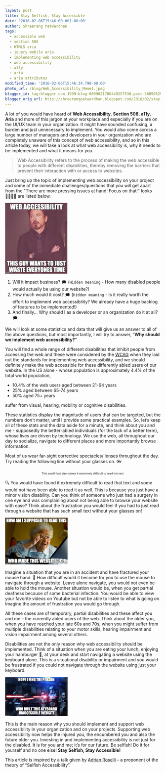 ```yaml
---
layout: post
title: Stay Selfish, Stay Accessible
date: '2016-02-06T15:46:00.001-08:00'
author: Shreerang Patwardhan
tags:
  - accessible web
  - section 508
  - HTML5 aria
  - jquery mobile aria
  - implementing web accessibility
  - web accessibility
  - a11y
  - aria
  - aria attributes
modified_time: '2016-02-06T15:46:34.790-08:00'
photo_url: /blog/Web_Accessibility_Meme1.jpeg
blogger_id: tag:blogger.com,1999:blog-6009621700449257538.post-5689052993690237859
blogger_orig_url: http://shreerangpatwardhan.blogspot.com/2016/02/stay-selfish-stay-accessible.html
---
```


A lot of you would have heard of **Web Accessibility**, **Section 508**, **a11y**, **Aria** and more of this jargon at your workplace and especially if you are on the UI/UX team in your organization. It might have sounded confusing, a burden and just unnecessary to implement. You would also come across a large number of managers and developers in your organization who are completely unaware of this concept of web accessibility, and so in this article today, we will take a look at what web accessibility is, why it needs to be implemented and what it means for you.

> Web Accessibility refers to the process of making the web accessible to people with different disabilities, thereby removing the barriers that prevent their interaction with or access to websites.

Just bring up the topic of implementing web accessibility on your project and some of the immediate challenges/questions that you will get apart from the "There are more pressing issues at hand! Focus on that!" looks 🤷🏽‍🤷‍♂️ are listed below.

<img src="/blog/Web_Accessibility_Meme1.jpeg" alt="Reading_issue_Meme" style="width: 40%;" />

1. Will it impact business? 🗯️ (`Hidden meaning` - How many disabled people would actually be using our website?)
2. How much would it cost? 🗯️ (`Hidden meaning` - Is it really worth the effort to implement web accessibility? We already have a huge backlog of features to be implemented!)
3. And finally... Why should I as a developer or an organization do it at all? 🗯️

We will look at some statistics and data that will give us an answer to all of the above questions, but most importantly, I will try to answer, “**Why should we implement web accessibility?**”

You will find a whole range of different disabilities that inhibit people from accessing the web and these were considered by the [WCAG](https://www.w3.org/WAI/intro/wcag) when they laid out the standards for implementing web accessibility, and we should definitely make the web accessible for these differently abled users of our website. In the US alone - whose population is approximately 4.4% of the total world population,

- 10.4% of the web users aged between 21-64 years
- 25% aged between 65-74 years
- 50% aged 75+ years

suffer from visual, hearing, mobility or cognitive disabilities.

These statistics display the magnitude of users that can be targeted, but the numbers don't matter, until I provide some practical examples. So, let’s keep all of these stats and the data aside for a minute, and think about you and me - supposedly the better-abled individuals (for the lack of a better term), whose lives are driven by technology. We use the web, all throughout our day to socialize, navigate to different places and more importantly browse information.

Most of us wear far-sight corrective spectacles/ lenses throughout the day. Try reading the following line without your glasses on. 👓

<p style="text-align: center;"><span style="font-size: xx-small;">This small font size makes it extremely difficult to read the text.</span></p>

🔍 You would have found it extremely difficult to read that text and some would not have been able to read it as well. This is because you just have a minor vision disability. Can you think of someone who just had a surgery in one eye and was complaining about not being able to browse your website with ease? Think about the frustration you would feel if you had to just read through a website that has such small text without your glasses on!

<img src="/blog/Web_Accessibility_Meme2.jpeg" alt="Reading_issue_Meme" style="width: 40%;" />

Imagine a situation that you are in an accident and have fractured your mouse hand. 🤕 How difficult would it become for you to use the mouse to navigate through a website. Leave alone navigate, you would not even be able to hold the mouse. Another situation would be, when you get partial deafness because of some bacterial infection. You would be able to view your favorite videos on Youtube but not be able to listen to what is going on. Imagine the amount of frustration you would go through.

All these cases are of temporary, partial disabilities and these affect you and me – the currently abled users of the web. Think about the older you, when you have reached your late 60s and 70s, when you might suffer from multiple disabilities relating to your motor skills, hearing impairment and vision impairment among several others.

Disabilities are not the only reason why web accessibility should be implemented. Think of a situation when you are eating your lunch, enjoying your hamburger 🍔, at your desk and start navigating a website using the keyboard alone. This is a situational disability or impairment and you would be frustrated if you could not navigate through the website using just your keyboard.

<img src="/blog/Web_Accessibility_Meme3.jpeg" alt="Reading_issue_Meme" style="width: 40%;" />

This is the main reason why you should implement and support web accessibility in your organization and on your projects. Supporting web accessibility now helps the injured you, the encumbered you and also the future older you. Investing in and implementing accessibility is not just for the disabled. It is for you and me; it’s for our future. Be selfish! Do it for yourself and no one else! **Stay Selfish, Stay Accessible!**

This article is inspired by a talk given by [Adrian Roselli](https://twitter.com/aardrian) – a proponent of the theory of “Selfish Accessibility”.
